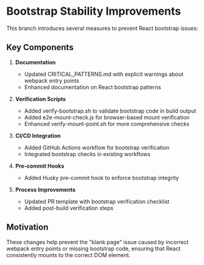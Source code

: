 # Bootstrap Stability Improvements

This branch introduces several measures to prevent React bootstrap issues:

## Key Components

1. **Documentation**
   - Updated CRITICAL_PATTERNS.md with explicit warnings about webpack entry points
   - Enhanced documentation on React bootstrap patterns

2. **Verification Scripts**
   - Added verify-bootstrap.sh to validate bootstrap code in build output
   - Added e2e-mount-check.js for browser-based mount verification
   - Enhanced verify-mount-point.sh for more comprehensive checks

3. **CI/CD Integration**
   - Added GitHub Actions workflow for bootstrap verification
   - Integrated bootstrap checks in existing workflows

4. **Pre-commit Hooks**
   - Added Husky pre-commit hook to enforce bootstrap integrity

5. **Process Improvements**
   - Updated PR template with bootstrap verification checklist
   - Added post-build verification steps

## Motivation

These changes help prevent the "blank page" issue caused by incorrect webpack entry points
or missing bootstrap code, ensuring that React consistently mounts to the correct DOM element. 